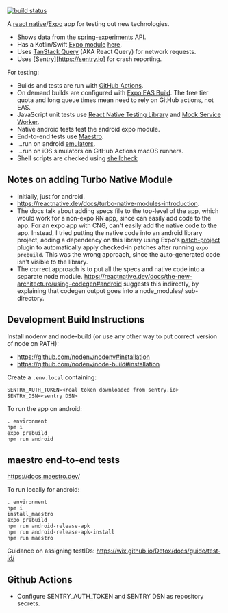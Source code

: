 [![build status](https://github.com/jg210/expo-experiments/actions/workflows/checks.yml/badge.svg)](https://github.com/jg210/expo-experiments/actions/workflows/checks.yml)

A [react native](https://reactnative.dev/)/[Expo](https://expo.dev/) app for testing out new technologies.

* Shows data from the [spring-experiments](https://github.com/jg210/spring-experiments) API.
* Has a Kotlin/Swift [Expo module](https://docs.expo.dev/modules/overview/) [here](modules/expo-experiments).
* Uses [TanStack Query](https://tanstack.com/query/latest) (AKA React Query) for network requests.
* Uses [Sentry][https://sentry.io] for crash reporting.

For testing:

* Builds and tests are run with [GitHub Actions](https://github.com/jg210/expo-experiments/actions).
* On demand builds are configured with [Expo EAS Build](https://docs.expo.dev/build/introduction/). The free tier quota and long queue times mean need to rely on GitHub actions, not EAS.
* JavaScript unit tests use [React Native Testing Library](https://github.com/callstack/react-native-testing-library) and [Mock Service Worker](https://mswjs.io/).
* Native android tests test the android expo module.
* End-to-end tests use [Maestro](https://www.maestro.dev/).
* ...run on android [emulators](https://github.com/marketplace/actions/android-emulator-runner).
* ...run on iOS simulators on GitHub Actions macOS runners.
* Shell scripts are checked using [shellcheck](https://www.shellcheck.net/)

## Notes on adding Turbo Native Module

* Initially, just for android.
* https://reactnative.dev/docs/turbo-native-modules-introduction.
* The docs talk about adding specs file to the top-level of the app, which would work for a non-expo RN app, since can easily add code to the app. For an expo app with CNG, can't easily add the native code to the app. Instead, I tried putting the native code into an android library project, adding a dependency on this library using Expo's [patch-project](https://github.com/expo/expo/tree/main/packages/patch-project#readme) plugin to automatically apply checked-in patches after running `expo prebuild`. This was the wrong approach, since the auto-generated code isn't visible to the library.
* The correct approach is to put all the specs and native code into a separate node module. https://reactnative.dev/docs/the-new-architecture/using-codegen#android suggests this indirectly, by explaining that codegen output goes into a node_modules/ sub-directory.

## Development Build Instructions

Install nodenv and node-build (or use any other way to put correct version of node on PATH):

* https://github.com/nodenv/nodenv#installation
* https://github.com/nodenv/node-build#installation

Create a `.env.local` containing:

```
SENTRY_AUTH_TOKEN=<real token downloaded from sentry.io>
SENTRY_DSN=<sentry DSN>
```

To run the app on android:

```
. environment
npm i
expo prebuild
npm run android
```

## maestro end-to-end tests

https://docs.maestro.dev/

To run locally for android:

```
. environment
npm i
install_maestro
expo prebuild
npm run android-release-apk
npm run android-release-apk-install
npm run maestro
```

Guidance on assigning testIDs: https://wix.github.io/Detox/docs/guide/test-id/

## Github Actions

* Configure SENTRY_AUTH_TOKEN and SENTRY DSN as repository secrets.